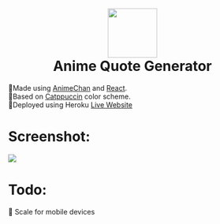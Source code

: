 <h1 align="center">
  <img src="https://img.icons8.com/dusk/512/000000/son-goku.png" width="100"><br>
  Anime Quote Generator
</h1>

<p>
  🎉Made using <a href = "https://animechan.vercel.app/">AnimeChan</a> and <a href ="https://reactjs.org/">React</a>.<br>
  🎉Based on <a href = "https://github.com/catppuccin/catppuccin">Catppuccin</a> color scheme.<br>
  🚀Deployed using Heroku <a href ="https://animequotesgen.netlify.app">Live Website</a>
</p>

<h1>Screenshot:</h1>
  <img src="https://user-images.githubusercontent.com/70198692/152297509-f058947c-5364-41e6-9182-c7ac7f6aad90.png">

  
<h1>Todo:</h1>
<p>🔨 Scale for mobile devices </p>
